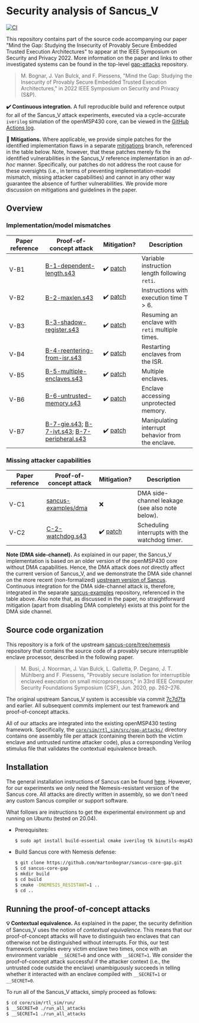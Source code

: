# Security analysis of Sancus_V

[![CI](https://github.com/martonbognar/sancus-core-gap/actions/workflows/ci.yaml/badge.svg)](https://github.com/martonbognar/sancus-core-gap/actions/workflows/ci.yaml)

This repository contains part of the source code accompanying our paper "Mind
the Gap: Studying the Insecurity of Provably Secure Embedded Trusted Execution
Architectures" to appear at the IEEE Symposium on Security and Privacy 2022.
More information on the paper and links to other investigated systems can be
found in the top-level [gap-attacks](https://github.com/martonbognar/gap-attacks) repository.

> M. Bognar, J. Van Bulck, and F. Piessens, "Mind the Gap: Studying the Insecurity of Provably Secure Embedded Trusted Execution Architectures," in 2022 IEEE Symposium on Security and Privacy (S&P).

**:heavy_check_mark: Continuous integration.** 
A full reproducible build and reference output for all of the Sancus_V attack
experiments, executed via a cycle-accurate `iverilog` simulation of the
openMSP430 core, can be viewed in the [GitHub Actions log](https://github.com/martonbognar/sancus-core-gap/actions).

**:no_entry_sign: Mitigations.**
Where applicable, we provide simple patches for the identified implementation
flaws in a separate [mitigations](https://github.com/martonbognar/sancus-core-gap/tree/mitigations)
branch, referenced in the table below.
Note, however, that these patches merely fix the identified vulnerabilities in
the Sancus_V reference implementation in an _ad-hoc_ manner.
Specifically, our patches do not address the root cause for these oversights
(i.e., in terms of preventing implementation-model mismatch, missing attacker
capabilities) and cannot in any other way guarantee the absence of further
vulnerabilities.
We provide more discussion on mitigations and guidelines in the paper.

## Overview

### Implementation/model mismatches

| Paper reference | Proof-of-concept attack | Mitigation? | Description |
|-----------------|---------------|-------------|-------------|
| V-B1            | [B-1-dependent-length.s43](core/sim/rtl_sim/src/gap-attacks/B-1-dependent-length.s43) | :heavy_check_mark: [patch](todo) | Variable instruction length following `reti`. |
| V-B2            | [B-2-maxlen.s43](core/sim/rtl_sim/src/gap-attacks/B-2-maxlen.s43) | :heavy_check_mark: [patch](todo) | Instructions with execution time T > 6. |
| V-B3            | [B-3-shadow-register.s43](core/sim/rtl_sim/src/gap-attacks/B-3-shadow-register.s43) | :heavy_check_mark: [patch](todo) | Resuming an enclave with `reti` multiple times. |
| V-B4            | [B-4-reentering-from-isr.s43](core/sim/rtl_sim/src/gap-attacks/B-4-reentering-from-isr.s43) | :heavy_check_mark: [patch](todo) | Restarting enclaves from the ISR. |
| V-B5            | [B-5-multiple-enclaves.s43](core/sim/rtl_sim/src/gap-attacks/B-5-multiple-enclaves.s43) | :heavy_check_mark: [patch](todo) | Multiple enclaves. |
| V-B6            | [B-6-untrusted-memory.s43](core/sim/rtl_sim/src/gap-attacks/B-6-untrusted-memory.s43) | :heavy_check_mark: [patch](todo) | Enclave accessing unprotected memory. |
| V-B7            | [B-7-gie.s43](core/sim/rtl_sim/src/gap-attacks/B-7-gie.s43); [B-7-ivt.s43](core/sim/rtl_sim/src/gap-attacks/B-7-ivt.s43); [B-7-peripheral.s43](core/sim/rtl_sim/src/gap-attacks/B-7-peripheral.s43) | :heavy_check_mark: [patch](todo) | Manipulating interrupt behavior from the enclave. |

### Missing attacker capabilities

| Paper reference | Proof-of-concept attack | Mitigation? | Description |
|-----------------|---------------|-------------|-------------|
| V-C1            | [sancus-examples/dma](https://github.com/sancus-tee/sancus-examples/blob/master/dma/main.c) | :x: | DMA side-channel leakage (see also note below). |
| V-C2            | [C-2-watchdog.s43](core/sim/rtl_sim/src/gap-attacks/C-2-watchdog.s43) | :heavy_check_mark: [patch](todo) | Scheduling interrupts with the watchdog timer. |

**Note (DMA side-channel).** As explained in our paper, the Sancus_V implementation is
based on an older version of the openMSP430 core without DMA capabilities.
Hence, the DMA attack does _not_ directly affect the current version of Sancus_V, and we
demonstrate the DMA side channel on the more recent (non-formalized) [upstream
version of Sancus](https://github.com/sancus-tee/sancus-core/).
Continuous integration for the DMA side-channel attack is, therefore,
integrated in the separate
[sancus-examples](https://github.com/sancus-tee/sancus-examples) repository,
referenced in the table above.
Also note that, as discussed in the paper, no straightforward mitigation
(apart from disabling DMA completely) exists at this point for the DMA side channel.

## Source code organization

This repository is a fork of the upstream
[sancus-core/tree/nemesis](https://github.com/sancus-tee/sancus-core/tree/nemesis)
repository that contains the source code of a provably secure interruptible
enclave processor, described in the following paper.

> M. Busi, J. Noorman, J. Van Bulck, L. Galletta, P. Degano, J. T. Mühlberg and F. Piessens, "Provably secure isolation for interruptible
enclaved execution on small microprocessors," in 33rd IEEE Computer Security Foundations Symposium (CSF), Jun. 2020, pp. 262–276.

The original upstream Sancus_V system is accessible via commit
[7c7d7fa](https://github.com/martonbognar/sancus-core-gap/commit/7c7d7fa9360439360d1eff0d26135c3d93a4b846)
and earlier. All subsequent commits implement our test framework and
proof-of-concept attacks.

All of our attacks are integrated into the existing openMSP430 testing framework.
Specifically, the [`core/sim/rtl_sim/src/gap-attacks/`](core/sim/rtl_sim/src/gap-attacks) directory contains one
assembly file per attack (containing therein both the victim enclave and
untrusted runtime attacker code), plus a corresponding Verilog stimulus file
that validates the contextual equivalence breach.

## Installation

The general installation instructions of Sancus can be found [here](https://github.com/sancus-tee/sancus-main).
However, for our experiments we only need the Nemesis-resistant version of the Sancus core.
All attacks are directly written in assembly, so we don't need any custom Sancus compiler or support software.

What follows are instructions to get the experimental environment up and running on Ubuntu (tested on 20.04).

- Prerequisites:
  ```bash
  $ sudo apt install build-essential cmake iverilog tk binutils-msp430 gcc-msp430 msp430-libc msp430mcu expect-dev verilator
  ```
- Build Sancus core with Nemesis defense:
  ```bash
  $ git clone https://github.com/martonbognar/sancus-core-gap.git
  $ cd sancus-core-gap
  $ mkdir build
  $ cd build
  $ cmake -DNEMESIS_RESISTANT=1 ..
  $ cd ..
  ```

## Running the proof-of-concept attacks

**:bulb: Contextual equivalence.** 
As explained in the paper, the security definition of Sancus_V uses the notion
of _contextual equivalence_. This means that our proof-of-concept attacks will
have to distinguish two enclaves that can otherwise not be distinguished
without interrupts. For this, our test framework compiles every victim enclave
two times, once with an environment variable `__SECRET=0` and once with
`__SECRET=1`. We consider the proof-of-concept attack successful if the
attacker context (i.e., the untrusted code outside the enclave) unambiguously
succeeds in telling whether it interacted with an enclave compiled with
`__SECRET=1` or `__SECRET=0`.

To run all of the Sancus_V attacks, simply proceed as follows:

```bash
$ cd core/sim/rtl_sim/run/
$ __SECRET=0 ./run_all_attacks
$ __SECRET=1 ./run_all_attacks
```
